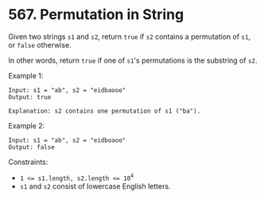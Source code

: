 # 567. Permutation in String

Given two strings `s1` and `s2`, return `true` if `s2` contains a permutation of `s1`, or `false` otherwise.

In other words, return `true` if one of `s1`'s permutations is the substring of `s2`.

Example 1:

    Input: s1 = "ab", s2 = "eidbaooo"
    Output: true

    Explanation: s2 contains one permutation of s1 ("ba").

Example 2:

    Input: s1 = "ab", s2 = "eidboaoo"
    Output: false

Constraints:
- `1 <= s1.length, s2.length <= 10`<sup>`4`</sup>
- `s1` and `s2` consist of lowercase English letters.